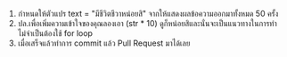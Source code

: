 1. กำหนดให้ตัวแปร text = "มีชีวิตชีวาหน่อยสิ" จากให้แสดงผลข้อความออกมาทั้งหมด 50 ครั้ง
2. ปล.เพื่อเพิ่มความเข้าใจของคุณลองเอา (str * 10) ดูก็หน่อยสิและนั่นจะเป็นแนวทางในการทำ ไม่จำเป็นต้องใช้ for loop
3. เมื่อเสร็จแล้วทำการ commit แล้ว Pull Request มาได้เลย

